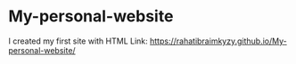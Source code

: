 # My-personal-website
I created my first site with HTML 
Link:  https://rahatibraimkyzy.github.io/My-personal-website/
